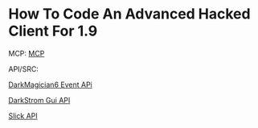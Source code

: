# How To Code An Advanced Hacked Client For 1.9

MCP:
[MCP](https://twitter.com/SeargeDP/status/705970418486788096)

API/SRC:

[DarkMagician6 Event APi](https://bitbucket.org/DarkMagician6/eventapi)

[DarkStrom Gui API](https://github.com/DarkStorm652/Minecraft-GUI-API)

[Slick API](http://slick.ninjacave.com/)
